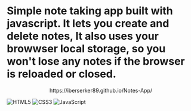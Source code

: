 # Simple note taking app built with javascript. It lets you create and delete notes, It also uses your browwser local storage, so you won't lose any notes if the browser is reloaded or closed.
<p align="center">
https://iberserker89.github.io/Notes-App/
</p>

![HTML5](https://img.shields.io/badge/html5-%23E34F26.svg?style=for-the-badge&logo=html5&logoColor=white) ![CSS3](https://img.shields.io/badge/css3-%231572B6.svg?style=for-the-badge&logo=css3&logoColor=white) ![JavaScript](https://img.shields.io/badge/javascript-%23323330.svg?style=for-the-badge&logo=javascript&logoColor=%23F7DF1E)
